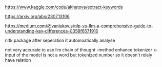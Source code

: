 https://www.kaggle.com/code/akhatova/extract-keywords

https://arxiv.org/abs/2307.13106

https://medium.com/@vaniukov.s/nlp-vs-llm-a-comprehensive-guide-to-understanding-key-differences-0358f6571910

nltk package 
after seperation it automoatically analyse

not very accurate to use llm 
chain of thought -method enhance 
tokenizer <- input of the model is not a word but tokenized number so it doesn't relaly have relation 
